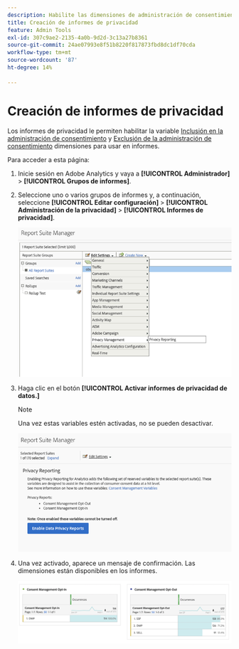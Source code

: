 ```yaml
---
description: Habilite las dimensiones de administración de consentimiento .
title: Creación de informes de privacidad
feature: Admin Tools
exl-id: 307c9ae2-2135-4a0b-9d2d-3c13a27b8361
source-git-commit: 24ae07993e8f51b8220f817873fbd8dc1df70cda
workflow-type: tm+mt
source-wordcount: '87'
ht-degree: 14%

---
```


# Creación de informes de privacidad

Los informes de privacidad le permiten habilitar la variable [Inclusión en la administración de consentimiento](/help/components/dimensions/cm-opt-in.md) y [Exclusión de la administración de consentimiento](/help/components/dimensions/cm-opt-out.md) dimensiones para usar en informes.

Para acceder a esta página:

1. Inicie sesión en Adobe Analytics y vaya a **[!UICONTROL Administrador]** > **[!UICONTROL Grupos de informes]**.
1. Seleccione uno o varios grupos de informes y, a continuación, seleccione **[!UICONTROL Editar configuración]** > **[!UICONTROL Administración de la privacidad]** > **[!UICONTROL Informes de privacidad]**.

   ![Editar configuración](assets/rsm-privacy-select.png)

1. Haga clic en el botón **[!UICONTROL Activar informes de privacidad de datos.]**

   >[!NOTE]
   >
   >Una vez estas variables estén activadas, no se pueden desactivar.

   ![Activar](assets/rsm-privacy-enable.png)

1. Una vez activado, aparece un mensaje de confirmación. Las dimensiones están disponibles en los informes.

   ![Informe](assets/consent-management.png)
